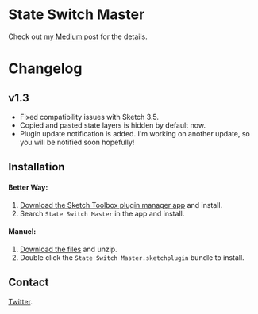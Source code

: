 # State Switch Master

Check out [my Medium post](https://medium.com/design-prototype-develop/state-switch-master-sketch-plugin-baec61c1e943) for the details.

# Changelog

## v1.3
- Fixed compatibility issues with Sketch 3.5.
- Copied and pasted state layers is hidden by default now.
- Plugin update notification is added. I'm working on another update, so you will be notified soon hopefully!

## Installation

#### Better Way:
1. [Download the Sketch Toolbox plugin manager app](http://sketchtoolbox.com) and install.
2. Search `State Switch Master` in the app and install.

#### Manuel:
1. [Download the files](https://github.com/einancunlu/Sketch-State-Switch-Master/archive/master.zip) and unzip.
2. Double click the `State Switch Master.sketchplugin` bundle to install.


## Contact

[Twitter](https://twitter.com/einancunlu).